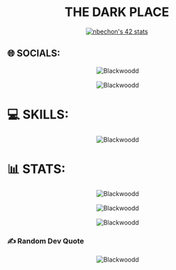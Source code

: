 <h1 align="center">THE DARK PLACE</h1>

<p align="center"> <a href="https://github.com/JaeSeoKim/badge42"><img src="https://badge42.vercel.app/api/v2/clfvaiqx8000608l6g6y0npcu/stats?cursusId=21&coalitionId=47" alt="nbechon's 42 stats" /></a>

## 🌐 SOCIALS:

<p align="center">&nbsp;<img align="center" src="https://img.shields.io/badge/Instagram-%23E4405F.svg?logo=Instagram&logoColor=white)]https://instagram.com/_nathan._b" alt="Blackwoodd" /><p>
  
<p align="center">&nbsp;<img align="center" src="https://img.shields.io/badge/Discord-%237289DA.svg?logo=discord&logoColor=white)]https://discord.gg/Blackwood#9872" alt="Blackwoodd" /><p>

# 💻 SKILLS:

<p align="center">&nbsp;<img align="center" src="https://img.shields.io/badge/c-%2300599C.svg?style=for-the-badge&logo=c&logoColor=white" alt="Blackwoodd" /><p>

# 📊 STATS:

<p align="center">&nbsp;<img align="center" src="https://github-readme-stats.vercel.app/api?username=Blackwoodd&theme=tokyonight&hide_border=false&include_all_commits=true&count_private=false" alt="Blackwoodd" /><p>

<p align="center">&nbsp;<img align="center" src="https://github-readme-streak-stats.herokuapp.com/?user=Blackwoodd&theme=tokyonight&hide_border=false" alt="Blackwoodd" /><p>

<p align="center">&nbsp;<img align="center" src="https://github-readme-stats.vercel.app/api/top-langs/?username=Blackwoodd&theme=tokyonight&hide_border=false&include_all_commits=true&count_private=true&layout=compact" alt="Blackwoodd" /><p>

### ✍️ Random Dev Quote
<p align="center">&nbsp;<img align="center" src="https://quotes-github-readme.vercel.app/api?type=horizontal&theme=tokyonight" alt="Blackwoodd" /><p>
